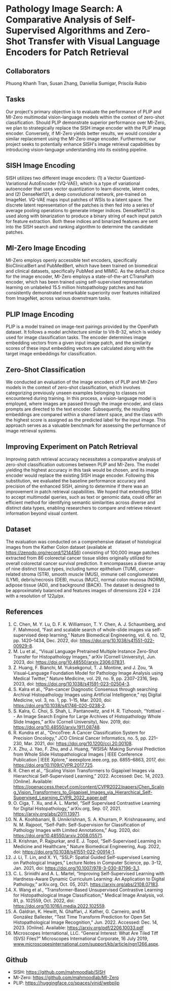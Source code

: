 # Pathology Image Search: A Comparative Analysis of Self-Supervised Algorithms and Zero-Shot Transfer with Visual Language Encoders for Patch Retrieval 

## Collaborators
Phuong Khanh Tran, Susan Zhang, Daniellia Sumigar, Priscila Rubio

## Tasks
Our project's primary objective is to evaluate the performance of PLIP and MI-Zero multimodal vision-language models within the context of zero-shot classification. Should PLIP demonstrate superior performance over MI-Zero, we plan to strategically replace the SISH image encoder with the PLIP image encoder. Conversely, if MI-Zero yields better results, we would consider a similar replacement using the MI-Zero image encoder. Furthermore, our project seeks to potentially enhance SISH's image retrieval capabilities by introducing vision-language understanding into its existing pipeline.

## SISH Image Encoding
SISH utilizes two different image encoders: (1) a Vector Quantized-Variational AutoEncoder (VQ-VAE), which is a type of variational autoencoder that uses vector quantization to learn discrete, latent codes, and (2) DenseNet121, a deep convolutional network, pre-trained on ImageNet. 
VQ-VAE maps input patches of WSIs to a latent space. The discrete latent representation of the patches is then fed into a series of average pooling operations to generate integer indices. DenseNet121 is used along with binarization to produce a binary string of each input patch for feature extraction. Both these indices and binarized features are sent into the SISH search and ranking algorithm to determine the candidate patches.

## MI-Zero Image Encoding
MI-Zero employs openly accessible text encoders, specifically BioClinicalBert and PubMedBert, which have been trained on biomedical and clinical datasets, specifically PubMed and MIMIC. As the default choice for the image encoder, MI-Zero employs a state-of-the-art CTransPath encoder, which has been trained using self-supervised representation learning on unlabeled 15.5 million histopathology patches and has consistently demonstrated remarkable superiority over features initialized from ImageNet, across various downstream tasks.

## PLIP Image Encoding
PLIP is a model trained on image-text pairings provided by the OpenPath dataset. It follows a model architecture similar to Vit-B-32, which is widely used for image classification tasks. The encoder determines image embedding vectors from a given input image patch, and the similarity scores of these input embedding vectors are calculated along with the target image embeddings for classification.

## Zero-Shot Classification
We conducted an evaluation of the image encoders of PLIP and MI-Zero models in the context of zero-shot classification, which involves categorizing previously unseen examples belonging to classes not encountered during training. In this process, a vision-language model is employed, where images are passed through the image encoder, and class prompts are directed to the text encoder. Subsequently, the resulting embeddings are compared within a shared latent space, and the class with the highest score is assigned as the predicted label for the input image. This approach serves as a valuable benchmark for assessing the performance of image retrieval systems. 

## Improving Experiment on Patch Retrieval
Improving patch retrieval accuracy necessitates a comparative analysis of zero-shot classification outcomes between PLIP and MI-Zero. The model yielding the highest accuracy in this task would be chosen, and its image encoder would replace the existing SISH image encoder. Following this substitution, we evaluated the baseline performance accuracy and precision of the enhanced SISH, aiming to determine if there was an improvement in patch retrieval capabilities. We hoped that extending SISH to accept multimodal queries, such as text or genomic data, could offer an efficient method for identifying semantic similarities across diverse and distinct data types, enabling researchers to compare and retrieve relevant information beyond visual content.

## Dataset
The evaluation was conducted on a comprehensive dataset of histological images from the Kather Colon dataset (available at https://zenodo.org/record/1214456) consisting of 100,000 image patches extracted from 86 colorectal cancer tissue slides originally utilized for overall colorectal cancer survival prediction. It encompasses a diverse array of nine distinct tissue types, including tumor epithelium (TUM), cancer-related stroma (STR), smooth muscle (MUS), immune cell conglomerates (LYM), debris/necrosis (DEB), mucus (MUC), normal colon mucosa (NORM), adipose tissue (ADI), and background (BACK). The dataset is designed to be approximately balanced and features images of dimensions 224 × 224 with a resolution of 122µ/px.

## References
1. C. Chen, M. Y. Lu, D. F. K. Williamson, T. Y. Chen, A. J. Schaumberg, and F. Mahmood, “Fast and scalable search of whole-slide images via self-supervised deep learning,” Nature Biomedical Engineering, vol. 6, no. 12, pp. 1420–1434, Dec. 2022, doi: https://doi.org/10.1038/s41551-022-00929-8.
2. M. Lu et al., “Visual Language Pretrained Multiple Instance Zero-Shot Transfer for Histopathology Images,” arXiv (Cornell University), Jun. 2023, doi: https://doi.org/10.48550/arxiv.2306.07831.
3. Z. Huang, F. Bianchi, M. Yuksekgonul, T. J. Montine, and J. Zou, “A Visual–Language Foundation Model for Pathology Image Analysis using Medical Twitter,” Nature Medicine, vol. 29, no. 9, pp. 2307–2316, Sep. 2023, doi: https://doi.org/10.1038/s41591-023-02504-3.
4. S. Kalra et al., “Pan-cancer Diagnostic Consensus through searching Archival Histopathology Images using Artificial Intelligence,” npj Digital Medicine, vol. 3, no. 1, pp. 1–15, Mar. 2020, doi: https://doi.org/10.1038/s41746-020-0238-2.
5. S. Kalra, C. Choi, S. Shah, L. Pantanowitz, and H. R. Tizhoosh, “Yottixel -- An Image Search Engine for Large Archives of Histopathology Whole Slide Images,” arXiv (Cornell University), Nov. 2019, doi: https://doi.org/10.48550/arxiv.1911.08748.
6. R. Kundra et al., “OncoTree: A Cancer Classification System for Precision Oncology,” JCO Clinical Cancer Informatics, no. 5, pp. 221–230, Mar. 2021, doi: https://doi.org/10.1200/cci.20.00108.
7. X. Zhu, J. Yao, F. Zhu, and J. Huang, “WSISA: Making Survival Prediction from Whole Slide Histopathological Images | IEEE Conference Publication | IEEE Xplore,” ieeexplore.ieee.org, pp. 6855–6863, 2017, doi: https://doi.org/10.1109/CVPR.2017.725.
8. R. Chen et al., “Scaling Vision Transformers to Gigapixel Images via Hierarchical Self-Supervised Learning,” 2022. Accessed: Dec. 14, 2023. [Online]. Available: https://openaccess.thecvf.com/content/CVPR2022/papers/Chen_Scaling_Vision_Transformers_to_Gigapixel_Images_via_Hierarchical_Self-Supervised_Learning_CVPR_2022_paper.pdf
9. O. Ciga, T. Xu, and A. L. Martel, “Self Supervised Contrastive Learning for Digital Histopathology,” arXiv.org, Sep. 07, 2021. https://arxiv.org/abs/2011.13971.
10. N. A. Koohbanani, B. Unnikrishnan, S. A. Khurram, P. Krishnaswamy, and N. M. Rajpoot, “Self-Path: Self-Supervision for Classification of Pathology Images with  Limited Annotations,” Aug. 2020, doi: https://doi.org/10.48550/arxiv.2008.05571.
11. R. Krishnan, P. Rajpurkar, and E. J. Topol, “Self-Supervised Learning in Medicine and Healthcare,” Nature Biomedical Engineering, Aug. 2022, doi: https://doi.org/10.1038/s41551-022-00914-1.
12. J. Li, T. Lin, and X. Yi, “SSLP: Spatial Guided Self-supervised Learning on Pathological Images,” Lecture Notes in Computer Science, pp. 3–12, Jan. 2021, doi: https://doi.org/10.1007/978-3-030-87196-3_1.
13. C. L. Srinidhi and A. L. Martel, “Improving Self-Supervised Learning with Hardness-Aware Dynamic Curriculum Learning: An Application to Digital Pathology,” arXiv.org, Oct. 05, 2021. https://arxiv.org/abs/2108.07183.
14. X. Wang et al., “Transformer-Based Unsupervised Contrastive Learning for Histopathological Image Classification,” Medical Image Analysis, vol. 81, p. 102559, Oct. 2022, doi: https://doi.org/10.1016/j.media.2022.102559.
15. A. Galdran, K. Hewitt, N. Ghaffari, J. Kather, G. Carneiro, and M. González Ballester, “Test Time Transform Prediction for Open Set Histopathological Image Recognition,” Jun. 2022. Accessed: Dec. 14, 2023. [Online]. Available: https://arxiv.org/pdf/2206.10033.pdf
16. Microscopes International, LLC. “General Interest: What Are Tiled Tiff (SVS) Files?” Microscopes International Corporate, 16 July 2019, www.microscopesinternational.com/support/kb/article/ngn1266.aspx.

## Github
* SISH: https://github.com/mahmoodlab/SISH
* MI-Zero: https://github.com/mahmoodlab/MI-Zero 
* PLIP: https://huggingface.co/spaces/vinid/webplip
